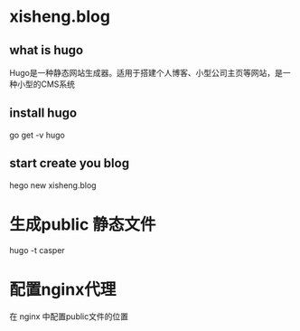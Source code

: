 # xisheng.blog
## what is hugo
Hugo是一种静态网站生成器。适用于搭建个人博客、小型公司主页等网站，是一种小型的CMS系统

## install hugo
go get -v hugo

## start create you blog
hego new xisheng.blog

# 生成public 静态文件
hugo -t casper

# 配置nginx代理
在 nginx 中配置public文件的位置

